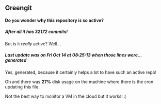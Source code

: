 ## Greengit

#### Do you wonder why this repository is so active?

##### After all it has 32172 commits!

But is it *really* active? Well...

##### Last update was on Fri Oct 14 at 08:25:13 when those lines were... generated

Yes, generated, because it certainly helps a lot to have such an active repo!

Oh and there was **27%** disk usage on the machine
where there is the cron updating this file.

Not the best way to monitor a VM in the cloud but it works! :)
